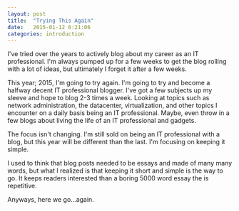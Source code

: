 ```yaml
---
layout: post
title:  "Trying This Again"
date:   2015-01-12 6:21:06
categories: introduction
---
```

I've tried over the years to actively blog about my career as an IT professional. I'm always pumped up for a few weeks to get the blog rolling with a lot of ideas, but ultimately I forget it after a few weeks. 

This year; 2015, I'm going to try again. I'm going to try and become a halfway decent IT professional blogger. I've got a few subjects up my sleeve and hope to blog 2-3 times a week. Looking at topics such as network administration, the datacenter, virtualization, and other topics I encounter on a daily basis being an IT professional. Maybe, even throw in a few blogs about living the life of an IT professional and gadgets. 

The focus isn't changing. I'm still sold on being an IT professional with a blog, but this year will be different than the last. I'm focusing on keeping it simple. 

I used to think that blog posts needed to be essays and made of many many words, but what I realized is that keeping it short and simple is the way to go. It keeps readers interested than a boring 5000 word essay the is repetitive. 

Anyways, here we go...again. 

